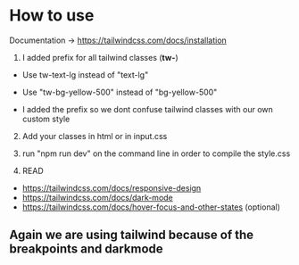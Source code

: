 # How to use

Documentation -> https://tailwindcss.com/docs/installation

1. I added prefix for all tailwind classes (**tw-**)
- Use tw-text-lg instead of "text-lg"
- Use "tw-bg-yellow-500" instead of "bg-yellow-500"

- I added the prefix so we dont confuse tailwind classes with our own custom style

2. Add your classes in html or in input.css

3. run "npm run dev" on the command line in order to compile the style.css

4. READ
- https://tailwindcss.com/docs/responsive-design
- https://tailwindcss.com/docs/dark-mode 
- https://tailwindcss.com/docs/hover-focus-and-other-states (optional)

## Again we are using tailwind because of the breakpoints and darkmode